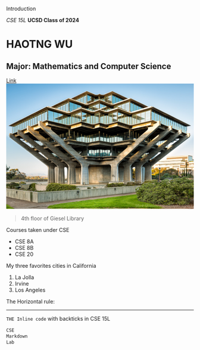 Introduction

*CSE 15L*
**UCSD Class of 2024**	
# HAOTNG WU
## Major: Mathematics and Computer Science
[Link](https://ucsd-cse15l-w23.github.io/week/week1/)	
![Image](Giesel.jfif)	
> 4th floor of Giesel Library 

Courses taken under CSE

* CSE 8A
* CSE 8B
* CSE 20

 My three favorites cities in California
1. La Jolla
2. Irvine 
3. Los Angeles

The Horizontal rule:

---

`THE Inline code` with backticks in CSE 15L

```
CSE
Markdown
Lab 
```
